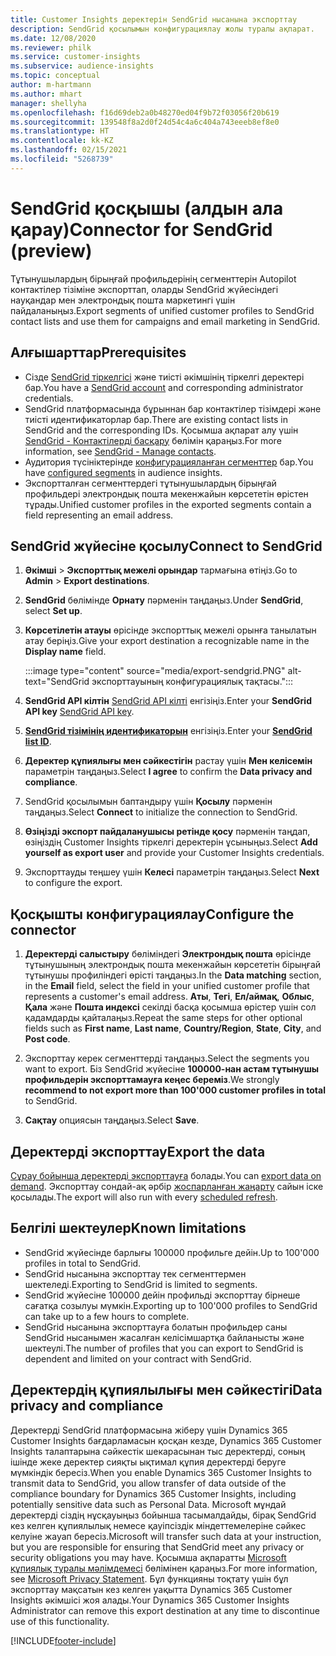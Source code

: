 ```yaml
---
title: Customer Insights деректерін SendGrid нысанына экспорттау
description: SendGrid қосылымын конфигурациялау жолы туралы ақпарат.
ms.date: 12/08/2020
ms.reviewer: philk
ms.service: customer-insights
ms.subservice: audience-insights
ms.topic: conceptual
author: m-hartmann
ms.author: mhart
manager: shellyha
ms.openlocfilehash: f16d69deb2a0b48270ed04f9b72f03056f20b619
ms.sourcegitcommit: 139548f8a2d0f24d54c4a6c404a743eeeb8ef8e0
ms.translationtype: HT
ms.contentlocale: kk-KZ
ms.lasthandoff: 02/15/2021
ms.locfileid: "5268739"
---
```

# <a name="connector-for-sendgrid-preview"></a><span data-ttu-id="dcd40-103">SendGrid қосқышы (алдын ала қарау)</span><span class="sxs-lookup"><span data-stu-id="dcd40-103">Connector for SendGrid (preview)</span></span>

<span data-ttu-id="dcd40-104">Тұтынушылардың бірыңғай профильдерінің сегменттерін Autopilot контактілер тізіміне экспорттап, оларды SendGrid жүйесіндегі науқандар мен электрондық пошта маркетингі үшін пайдаланыңыз.</span><span class="sxs-lookup"><span data-stu-id="dcd40-104">Export segments of unified customer profiles to SendGrid contact lists and use them for campaigns and email marketing in SendGrid.</span></span> 

## <a name="prerequisites"></a><span data-ttu-id="dcd40-105">Алғышарттар</span><span class="sxs-lookup"><span data-stu-id="dcd40-105">Prerequisites</span></span>

-   <span data-ttu-id="dcd40-106">Сізде [SendGrid тіркелгісі](https://sendgrid.com/) және тиісті әкімшінің тіркелгі деректері бар.</span><span class="sxs-lookup"><span data-stu-id="dcd40-106">You have a [SendGrid account](https://sendgrid.com/) and corresponding administrator credentials.</span></span>
-   <span data-ttu-id="dcd40-107">SendGrid платформасында бұрыннан бар контактілер тізімдері және тиісті идентификаторлар бар.</span><span class="sxs-lookup"><span data-stu-id="dcd40-107">There are existing contact lists in SendGrid and the corresponding IDs.</span></span> <span data-ttu-id="dcd40-108">Қосымша ақпарат алу үшін [SendGrid - Контактілерді басқару](https://sendgrid.com/docs/ui/managing-contacts/create-and-manage-contacts/#manage-contacts) бөлімін қараңыз.</span><span class="sxs-lookup"><span data-stu-id="dcd40-108">For more information, see [SendGrid - Manage contacts](https://sendgrid.com/docs/ui/managing-contacts/create-and-manage-contacts/#manage-contacts).</span></span>
-   <span data-ttu-id="dcd40-109">Аудитория түсініктерінде [конфигурацияланған сегменттер](segments.md) бар.</span><span class="sxs-lookup"><span data-stu-id="dcd40-109">You have [configured segments](segments.md) in audience insights.</span></span>
-   <span data-ttu-id="dcd40-110">Экспортталған сегменттердегі тұтынушылардың бірыңғай профильдері электрондық пошта мекенжайын көрсететін өрістен тұрады.</span><span class="sxs-lookup"><span data-stu-id="dcd40-110">Unified customer profiles in the exported segments contain a field representing an email address.</span></span>

## <a name="connect-to-sendgrid"></a><span data-ttu-id="dcd40-111">SendGrid жүйесіне қосылу</span><span class="sxs-lookup"><span data-stu-id="dcd40-111">Connect to SendGrid</span></span>

1. <span data-ttu-id="dcd40-112">**Әкімші** > **Экспорттық межелі орындар** тармағына өтіңіз.</span><span class="sxs-lookup"><span data-stu-id="dcd40-112">Go to **Admin** > **Export destinations**.</span></span>

1. <span data-ttu-id="dcd40-113">**SendGrid** бөлімінде **Орнату** пәрменін таңдаңыз.</span><span class="sxs-lookup"><span data-stu-id="dcd40-113">Under **SendGrid**, select **Set up**.</span></span>

1. <span data-ttu-id="dcd40-114">**Көрсетілетін атауы** өрісінде экспорттық межелі орынға танылатын атау беріңіз.</span><span class="sxs-lookup"><span data-stu-id="dcd40-114">Give your export destination a recognizable name in the **Display name** field.</span></span>

   :::image type="content" source="media/export-sendgrid.PNG" alt-text="SendGrid экспорттауының конфигурациялық тақтасы.":::

1. <span data-ttu-id="dcd40-116">**SendGrid API кілтін** [SendGrid API кілті](https://sendgrid.com/docs/ui/account-and-settings/api-keys/) енгізіңіз.</span><span class="sxs-lookup"><span data-stu-id="dcd40-116">Enter your **SendGrid API key** [SendGrid API key](https://sendgrid.com/docs/ui/account-and-settings/api-keys/).</span></span>

1. <span data-ttu-id="dcd40-117">**[SendGrid тізімінің идентификаторын](https://sendgrid.com/docs/ui/managing-contacts/create-and-manage-contacts/#manage-contacts)** енгізіңіз.</span><span class="sxs-lookup"><span data-stu-id="dcd40-117">Enter your **[SendGrid list ID](https://sendgrid.com/docs/ui/managing-contacts/create-and-manage-contacts/#manage-contacts)**.</span></span>

1. <span data-ttu-id="dcd40-118">**Деректер құпиялығы мен сәйкестігін** растау үшін **Мен келісемін** параметрін таңдаңыз.</span><span class="sxs-lookup"><span data-stu-id="dcd40-118">Select **I agree** to confirm the **Data privacy and compliance**.</span></span>

1. <span data-ttu-id="dcd40-119">SendGrid қосылымын баптандыру үшін **Қосылу** пәрменін таңдаңыз.</span><span class="sxs-lookup"><span data-stu-id="dcd40-119">Select **Connect** to initialize the connection to SendGrid.</span></span>

1. <span data-ttu-id="dcd40-120">**Өзіңізді экспорт пайдаланушысы ретінде қосу** пәрменін таңдап, өзіңіздің Customer Insights тіркелгі деректерін ұсыныңыз.</span><span class="sxs-lookup"><span data-stu-id="dcd40-120">Select **Add yourself as export user** and provide your Customer Insights credentials.</span></span>

1. <span data-ttu-id="dcd40-121">Экспорттауды теңшеу үшін **Келесі** параметрін таңдаңыз.</span><span class="sxs-lookup"><span data-stu-id="dcd40-121">Select **Next** to configure the export.</span></span>

## <a name="configure-the-connector"></a><span data-ttu-id="dcd40-122">Қосқышты конфигурациялау</span><span class="sxs-lookup"><span data-stu-id="dcd40-122">Configure the connector</span></span>

1. <span data-ttu-id="dcd40-123">**Деректерді салыстыру** бөліміндегі **Электрондық пошта** өрісінде тұтынушының электрондық пошта мекенжайын көрсететін бірыңғай тұтынушы профиліндегі өрісті таңдаңыз.</span><span class="sxs-lookup"><span data-stu-id="dcd40-123">In the **Data matching** section, in the **Email** field, select the field in your unified customer profile that represents a customer's email address.</span></span> <span data-ttu-id="dcd40-124">**Аты**, **Тегі**, **Ел/аймақ**, **Облыс**, **Қала** және **Пошта индексі** секілді басқа қосымша өрістер үшін сол қадамдарды қайталаңыз.</span><span class="sxs-lookup"><span data-stu-id="dcd40-124">Repeat the same steps for other optional fields such as **First name**, **Last name**, **Country/Region**, **State**, **City**, and **Post code**.</span></span>

1. <span data-ttu-id="dcd40-125">Экспорттау керек сегменттерді таңдаңыз.</span><span class="sxs-lookup"><span data-stu-id="dcd40-125">Select the segments you want to export.</span></span> <span data-ttu-id="dcd40-126">Біз SendGrid жүйесіне **100000-нан астам тұтынушы профильдерін экспорттамауға кеңес береміз**.</span><span class="sxs-lookup"><span data-stu-id="dcd40-126">We strongly **recommend to not export more than 100'000 customer profiles in total** to SendGrid.</span></span> 

1. <span data-ttu-id="dcd40-127">**Сақтау** опциясын таңдаңыз.</span><span class="sxs-lookup"><span data-stu-id="dcd40-127">Select **Save**.</span></span>

## <a name="export-the-data"></a><span data-ttu-id="dcd40-128">Деректерді экспорттау</span><span class="sxs-lookup"><span data-stu-id="dcd40-128">Export the data</span></span>

<span data-ttu-id="dcd40-129">[Сұрау бойынша деректерді экспорттауға](export-destinations.md) болады.</span><span class="sxs-lookup"><span data-stu-id="dcd40-129">You can [export data on demand](export-destinations.md).</span></span> <span data-ttu-id="dcd40-130">Экспорттау сондай-ақ әрбір [жоспарланған жаңарту](system.md#schedule-tab) сайын іске қосылады.</span><span class="sxs-lookup"><span data-stu-id="dcd40-130">The export will also run with every [scheduled refresh](system.md#schedule-tab).</span></span>

## <a name="known-limitations"></a><span data-ttu-id="dcd40-131">Белгілі шектеулер</span><span class="sxs-lookup"><span data-stu-id="dcd40-131">Known limitations</span></span>

- <span data-ttu-id="dcd40-132">SendGrid жүйесінде барлығы 100000 профильге дейін.</span><span class="sxs-lookup"><span data-stu-id="dcd40-132">Up to 100'000 profiles in total to SendGrid.</span></span>
- <span data-ttu-id="dcd40-133">SendGrid нысанына экспорттау тек сегменттермен шектеледі.</span><span class="sxs-lookup"><span data-stu-id="dcd40-133">Exporting to SendGrid is limited to segments.</span></span>
- <span data-ttu-id="dcd40-134">SendGrid жүйесіне 100000 дейін профильді экспорттау бірнеше сағатқа созылуы мүмкін.</span><span class="sxs-lookup"><span data-stu-id="dcd40-134">Exporting up to 100'000 profiles to SendGrid can take up to a few hours to complete.</span></span> 
- <span data-ttu-id="dcd40-135">SendGrid нысанына экспорттауға болатын профильдер саны SendGrid нысанымен жасалған келісімшартқа байланысты және шектеулі.</span><span class="sxs-lookup"><span data-stu-id="dcd40-135">The number of profiles that you can export to SendGrid is dependent and limited on your contract with SendGrid.</span></span>

## <a name="data-privacy-and-compliance"></a><span data-ttu-id="dcd40-136">Деректердің құпиялылығы мен сәйкестігі</span><span class="sxs-lookup"><span data-stu-id="dcd40-136">Data privacy and compliance</span></span>

<span data-ttu-id="dcd40-137">Деректерді SendGrid платформасына жіберу үшін Dynamics 365 Customer Insights бағдарламасын қосқан кезде, Dynamics 365 Customer Insights талаптарына сәйкестік шекарасынан тыс деректерді, соның ішінде жеке деректер сияқты ықтимал құпия деректерді беруге мүмкіндік бересіз.</span><span class="sxs-lookup"><span data-stu-id="dcd40-137">When you enable Dynamics 365 Customer Insights to transmit data to SendGrid, you allow transfer of data outside of the compliance boundary for Dynamics 365 Customer Insights, including potentially sensitive data such as Personal Data.</span></span> <span data-ttu-id="dcd40-138">Microsoft мұндай деректерді сіздің нұсқауыңыз бойынша тасымалдайды, бірақ SendGrid кез келген құпиялылық немесе қауіпсіздік міндеттемелеріне сәйкес келуіне жауап бересіз.</span><span class="sxs-lookup"><span data-stu-id="dcd40-138">Microsoft will transfer such data at your instruction, but you are responsible for ensuring that SendGrid meet any privacy or security obligations you may have.</span></span> <span data-ttu-id="dcd40-139">Қосымша ақпаратты [Microsoft құпиялық туралы мәлімдемесі](https://go.microsoft.com/fwlink/?linkid=396732) бөлімінен қараңыз.</span><span class="sxs-lookup"><span data-stu-id="dcd40-139">For more information, see [Microsoft Privacy Statement](https://go.microsoft.com/fwlink/?linkid=396732).</span></span>
<span data-ttu-id="dcd40-140">Бұл функцияны тоқтату үшін бұл экспорттау мақсатын кез келген уақытта Dynamics 365 Customer Insights әкімшісі жоя алады.</span><span class="sxs-lookup"><span data-stu-id="dcd40-140">Your Dynamics 365 Customer Insights Administrator can remove this export destination at any time to discontinue use of this functionality.</span></span>


[!INCLUDE[footer-include](../includes/footer-banner.md)]